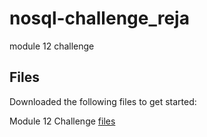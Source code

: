 # nosql-challenge_reja
module 12 challenge


## Files ##

Downloaded the following files to get started:

Module 12 Challenge [files](https://bootcampspot.instructure.com/courses/3819/assignments/56641?module_item_id=999979)
